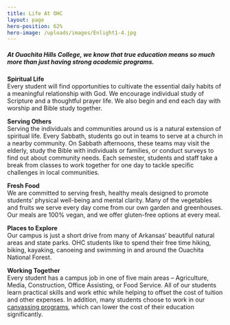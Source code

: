 ```yaml
---
title: Life At OHC
layout: page
hero-position: 62%
hero-image: /uploads/images/Enlight1-4.jpg
---
```

##### At Ouachita Hills College, we know that true education means so much more than just having strong academic programs.

**Spiritual Life**  
Every student will find opportunities to cultivate the essential daily habits of a 
meaningful relationship with God. We encourage individual study of Scripture and a 
thoughtful prayer life. We also begin and end each day with worship and Bible study 
together.

**Serving Others**  
Serving the individuals and communities around us is a natural extension of spiritual life. 
Every Sabbath, students go out in teams to serve at a church in a nearby community. On 
Sabbath afternoons, these teams may visit the elderly, study the Bible with individuals or 
families, or conduct surveys to find out about community needs. Each semester, students 
and staff take a break from classes to work together for one day to tackle specific 
challenges in local communities.

**Fresh Food**  
We are committed to serving fresh, healthy meals designed to promote students&#8217; 
physical well-being and mental clarity. Many of the vegetables and fruits we serve every 
day come from our own garden and greenhouses. Our meals are 100% vegan, and we offer 
gluten-free options at every meal.

**Places to Explore**  
Our campus is just a short drive from many of Arkansas&#8217; beautiful natural areas and 
state parks. OHC students like to spend their free time hiking, biking, kayaking, canoeing 
and swimming in and around the Ouachita National Forest.

**Working Together**  
Every student has a campus job in one of five main areas &#8211; Agriculture, Media, 
Construction, Office Assisting, or Food Service. All of our students learn practical 
skills and work ethic while helping to offset the cost of tuition and other expenses. 
In addition, many students choose to work in our [canvassing programs](/canvassing.html), 
which can lower the cost of their education significantly.